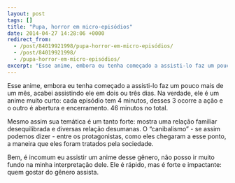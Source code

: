 ```yaml
---
layout: post
tags: []
title: "Pupa, horror em micro-episódios"
date: 2014-04-27 14:28:06 +0000
redirect_from:
  - /post/84019921998/pupa-horror-em-micro-episódios/
  - /post/84019921998/
  - /pupa-horror-em-micro-episódios/
excerpt: "Esse anime, embora eu tenha começado a assisti-lo faz um pouco mais de um mês, acabei assistindo ele em dois ou três dias. Na verdade, ele é um anime muito curto: cada episódio tem 4 minutos, desses 3 ocorre a ação e o outro é abertura e encerramento. 46 minutos no total."
---
```


Esse anime, embora eu tenha começado a assisti-lo faz um pouco mais de
um mês, acabei assistindo ele em dois ou três dias. Na verdade, ele é um
anime muito curto: cada episódio tem 4 minutos, desses 3 ocorre a ação e
o outro é abertura e encerramento. 46 minutos no total.

Mesmo assim sua temática é um tanto forte: mostra uma relação familiar
desequilibrada e diversas relação desumanas. O “canibalismo” - se assim
podemos dizer - entre os protagonistas, como eles chegaram a esse ponto,
a maneira que eles foram tratados pela sociedade.

Bem, é incomum eu assistir um anime desse gênero, não posso ir muito
fundo na minha interpretação dele. Ele é rápido, mas é forte e
impactante: quem gostar do gênero assista.

